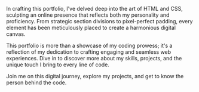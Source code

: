 In crafting this portfolio, I've delved deep into the art of HTML and CSS, sculpting an online presence that reflects both my personality and proficiency. From strategic section divisions to pixel-perfect padding, every element has been meticulously placed to create a harmonious digital canvas.

This portfolio is more than a showcase of my coding prowess; it's a reflection of my dedication to crafting engaging and seamless web experiences. Dive in to discover more about my skills, projects, and the unique touch I bring to every line of code.

Join me on this digital journey, explore my projects, and get to know the person behind the code.